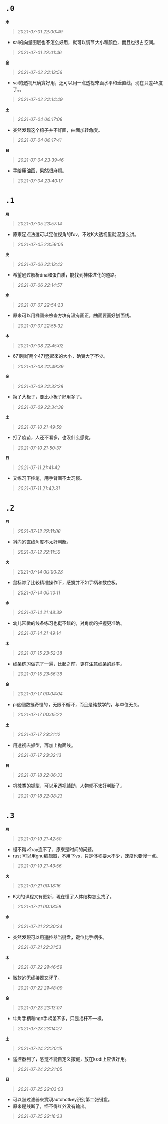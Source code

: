 **`.0`**
=========
**`木`**
>*2021-07-01 22:00:49*
- sai的向量图层也不怎么好用，就可以调节大小和颜色，而且也很占空间。
>*2021-07-01 22:01:46*

**`金`**
>*2021-07-02 22:13:56*
- sai的透视尺确實好用，还可以用一点透视來画水平和垂直线，现在只差45度了。。
>*2021-07-02 22:14:49*

**`土`**
>*2021-07-04 00:17:08*
- 突然发现这个椅子并不好画，曲面加转角度。
>*2021-07-04 00:17:41*

**`日`**
>*2021-07-04 23:39:46*
- 手绘用油画，果然很麻烦。
>*2021-07-04 23:40:17*

**`.1`**
=========
**`月`**
>*2021-07-05 23:57:14*
- 原來足点法還可以定位视角的fov，不过K大透视里就沒怎么讲。
>*2021-07-05 23:59:05*

**`火`**
>*2021-07-06 22:13:43*
- 希望通过解析dna和蛋白质，能找到神体进化的道路。
>*2021-07-06 22:14:57*

**`水`**
>*2021-07-07 22:54:23*
- 原來可以用椭圆來檢查方块有没有画正，曲面要画好刨面线。
>*2021-07-07 22:55:32*

**`木`**
>*2021-07-08 22:45:02*
- 671刚好两个471竖起來的大小，确實大了不少。
>*2021-07-08 22:49:39*

**`金`**
>*2021-07-09 22:32:28*
- 換了大板子，要比小板子好用多了。
>*2021-07-09 22:34:38*

**`土`**
>*2021-07-10 21:49:59*
- 打了疫苗，人还不看多，也沒什么感觉。
>*2021-07-10 21:50:37*

**`日`**
>*2021-07-11 21:41:42*
- 又练习下控笔，用手臂画不太习惯。
>*2021-07-11 21:42:31*

**`.2`**
=========
**`月`**
>*2021-07-12 22:11:06*
- 斜向的直线角度不太好判断。
>*2021-07-12 22:11:52*

**`火`**
>*2021-07-14 00:00:23*
- 鼠标除了比较精准操作下，感觉并不如手柄和数位板。
>*2021-07-14 00:10:11*

**`水`**
>*2021-07-14 21:48:39*
- 幼儿园做的线条练习也挺不錯的，对角度的把握更准确。
>*2021-07-14 21:49:14*

**`木`**
>*2021-07-15 23:52:38*
- 线条练习做完了一遍，比起之前，更在注意线条的斜率。
>*2021-07-15 23:56:36*

**`金`**
>*2021-07-17 00:04:04*
- pi这個数挺奇怪的，无限不循环，而且是纯数学的，与单位无关。
>*2021-07-17 00:05:22*

**`土`**
>*2021-07-17 23:21:12*
- 用透视去抓型，再加上抛面线。
>*2021-07-17 23:32:13*

**`日`**
>*2021-07-18 22:06:33*
- 机械类的抓型，可以用透视辅助，人物就不太好判断了。
>*2021-07-18 22:08:23*

**`.3`**
=========
**`月`**
>*2021-07-19 21:42:50*
- 怪不得v2ray连不了，原來是时间的问题。
- rust 可以用gnu编辑器，不用下vs，只是体积要大不少，速度也要慢一点。
>*2021-07-19 21:43:56*

**`火`**
>*2021-07-21 00:18:16*
- K大的课程又有更新，現在懂了人体结构怎么找了。
>*2021-07-21 00:18:58*

**`水`**
>*2021-07-21 22:30:24*
- 突然发現可以用遥控器当键盘，键位比手柄多。
>*2021-07-21 22:31:53*

**`木`**
>*2021-07-22 21:46:59*
- 微软的无线接器又坏了。
>*2021-07-22 21:48:09*

**`金`**
>*2021-07-23 23:13:07*
- 牛角手柄和ngc手柄差不多，只是摇杆不一樣。
>*2021-07-23 23:14:27*

**`土`**
>*2021-07-24 22:20:15*
- 遥控器到了，感觉不能自定义按键，放在kodi上应该好用。
>*2021-07-24 22:21:05*

**`日`**
>*2021-07-25 22:03:03*
- 可以裝过滤器來實現autohotkey识别第二张键盘。
- 原來是线断了，怪不得红外没有输出。
>*2021-07-25 22:16:23*